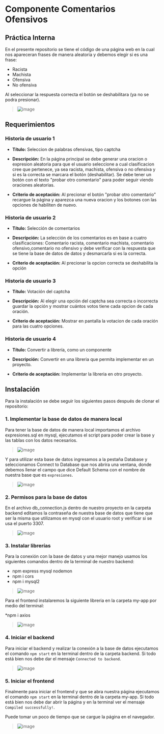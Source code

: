 # **Componente Comentarios Ofensivos**
## **Práctica Interna**
En el presente repositorio se tiene el código de una página web en la cual nos apareceran frases de manera aleatoria y debemos elegir si es una frase:
* Racista
* Machista 
* Ofensiva 
* No ofensiva

Al seleccionar la respuesta correcta el botón se deshabilitara (ya no se podra presionar).

>![image](https://user-images.githubusercontent.com/60879365/206634724-d3b630bb-3e2f-44ba-8daf-30ec9c5be738.png)

## **Requerimientos**

### **Historia de usuario 1**

* **Título:**  Seleccion de palabras ofensivas, tipo captcha

* **Descripción:** En la página principal se debe generar una oracion o expresion aleatoria para que el usuario seleccione a cual clasificacion cree que pertenece, ya sea racista, machista, ofensiva o no ofensiva y si es la correcta se marcara el botón (deshabilitar). Se debe tener un botón con el texto "probar otro comentario" para poder seguir viendo oraciones aleatorias.

* **Criterio de aceptación:** Al precionar el botón "probar otro comentario" recargue la página y aparezca una nueva oracion y los botones con las opciones de habiliten de nuevo.

### **Historia de usuario 2**

* **Título:**  Selección de comentarios

* **Descripción:** La selección de los comentarios es en base a cuatro clasificaciones: Comentario racista, comentario machista, comentario ofensivo,comentario no ofensivo y debe verificar con la respuesta que se tiene la base de datos de datos y desmarcarla si es la correcta.

* **Criterio de aceptación:** Al precionar la opcion correcta se deshabilita la opción

### **Historia de usuario 3** 

* **Título:**  Votación del captcha

* **Descripción:** Al elegir una opción del captcha sea correcta o incorrecta guardar la opción y mostrar cuántos votos tiene cada opcion de cada oración.

* **Criterio de aceptación:** Mostrar en pantalla la votacion de cada oración para las cuatro opciones.

### **Historia de usuario 4**

* **Título:**  Convertir a librería, como un componente

* **Descripción:** Convertir en una libreria que permita implementar en un proyecto.

* **Criterio de aceptación:** Implementar la libreria en otro proyecto.

## **Instalación**

Para la instalación se debe seguir los siguientes pasos después de clonar el repositorio:

### **1. Implementar la base de datos de manera local**

Para tener la base de datos de manera local importamos el archivo expresiones.sql en mysql, ejecutamos el script para poder crear la base y las tablas con los datos necesarios.

>![image](https://user-images.githubusercontent.com/60879365/206632592-db089c2d-61ee-44ef-b1c8-c028d5e3be10.png)

Y para utilizar esta base de datos ingresamos a la pestaña Database y seleccionamos Connect to Database que nos abrira una ventana, donde debemos llenar el campo que dice Default Schema con el nombre de nuestra base que es ``expresiones``.

>![image](https://user-images.githubusercontent.com/60879365/206633369-a603b4db-c2a7-4f15-a768-7befd6782f38.png)

### **2. Permisos para la base de datos**

En el archivo db_connection.js dentro de nuestro proyecto en la carpeta backend editamos la contraseña de nuestra base de datos que tiene que ser la misma que utilizamos en mysql con el usuario root y verificar si se usa el puerto 3307.

>![image](https://user-images.githubusercontent.com/60879365/206632787-506b1774-e261-48cd-9178-b96a40ba10ef.png)

### **3. Instalar librerías**

Para la conexión con la base de datos y una mejor manejo usamos los siguientes comandos dentro de la terminal de nuestro backend:
* npm express mysql nodemon
* npm i cors
* npm i mysql2

>![image](https://user-images.githubusercontent.com/60879365/206633626-a3aacc07-2cde-4dde-9e59-3ec3bc5c51d3.png)

Para el frontend instalaremos la siguiente libreria en la carpeta my-app por medio del terminal:

*npm i axios

>![image](https://user-images.githubusercontent.com/60879365/206633792-32543791-8e84-4679-9a1e-76cc1431fbb7.png)

### **4. Iniciar el backend** 

Para iniciar el backend y realizar la conexión a la base de datos ejecutamos el comando ``npm start`` en la terminal dentro de la carpeta backend. Si todo está bien nos debe dar el mensaje ``Connected to backend``.

>![image](https://user-images.githubusercontent.com/60879365/206633970-8d7c87f3-4194-41bf-9eb9-1ed11914de17.png)

### **5. Iniciar el frontend**

Finalmente para iniciar el frontend y que se abra nuestra página ejecutamos el comando ``npm start`` en la terminal dentro de la carpeta my-app. Si todo está bien nos debe dar abrir la página y en la terminal ver el mensaje ``Compiled successfully!``. 

Puede tomar un poco de tiempo que se cargue la página en el navegador.

>![image](https://user-images.githubusercontent.com/60879365/206634189-ec408aa4-65f2-4360-8dfc-fe0ad00f1145.png)



